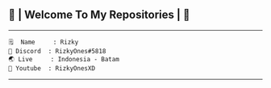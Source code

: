 ## 👋 | Welcome To My Repositories | 👋
------
```
🗒️  Name     : Rizky
💬 Discord  : RizkyOnes#5818
🌏 Live     : Indonesia - Batam
🎥 Youtube  : RizkyOnesXD
```
------
